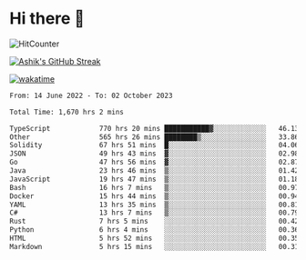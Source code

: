# Hi there 👋

![HitCounter](https://hits.seeyoufarm.com/api/count/incr/badge.svg?url=https%3A%2F%2Fgithub.com%2Fashrhmn1212%2Fhit-counter)

<!-- ![Contribution Graph](https://github-readme-activity-graph.cyclic.app/graph?username=ashrhmn) -->


<!-- [![Top Langs](https://github-readme-stats.vercel.app/api/top-langs/?username=ashrhmn&layout=compact&theme=synthwave&langs_count=10&card_width=445)](https://github.com/anuraghazra/github-readme-stats) -->

[![Ashik's GitHub Streak](https://github-readme-streak-stats.herokuapp.com/?user=ashrhmn&theme=blood&fire=DD7F1C&background=151515&dates=9f9f9f&border=DD2727)](https://git.io/streak-stats)

<!-- ![Ashik's GitHub stats](https://github-readme-stats.vercel.app/api/?username=ashrhmn&show_icons=true&title_color=fff&icon_color=79ff97&text_color=9f9f9f&bg_color=151515) -->

[![wakatime](https://wakatime.com/badge/user/3df86613-ba63-4631-8e65-0ff18e7becad.svg)](https://wakatime.com/@3df86613-ba63-4631-8e65-0ff18e7becad)

<!--START_SECTION:waka-->

```txt
From: 14 June 2022 - To: 02 October 2023

Total Time: 1,670 hrs 2 mins

TypeScript            770 hrs 20 mins ███████████▓░░░░░░░░░░░░░   46.13 %
Other                 565 hrs 26 mins ████████▒░░░░░░░░░░░░░░░░   33.86 %
Solidity              67 hrs 51 mins  █░░░░░░░░░░░░░░░░░░░░░░░░   04.06 %
JSON                  49 hrs 43 mins  ▓░░░░░░░░░░░░░░░░░░░░░░░░   02.98 %
Go                    47 hrs 56 mins  ▓░░░░░░░░░░░░░░░░░░░░░░░░   02.87 %
Java                  23 hrs 46 mins  ▒░░░░░░░░░░░░░░░░░░░░░░░░   01.42 %
JavaScript            19 hrs 47 mins  ▒░░░░░░░░░░░░░░░░░░░░░░░░   01.18 %
Bash                  16 hrs 7 mins   ▒░░░░░░░░░░░░░░░░░░░░░░░░   00.97 %
Docker                15 hrs 44 mins  ▒░░░░░░░░░░░░░░░░░░░░░░░░   00.94 %
YAML                  13 hrs 35 mins  ▒░░░░░░░░░░░░░░░░░░░░░░░░   00.81 %
C#                    13 hrs 7 mins   ▒░░░░░░░░░░░░░░░░░░░░░░░░   00.79 %
Rust                  7 hrs 5 mins    ░░░░░░░░░░░░░░░░░░░░░░░░░   00.42 %
Python                6 hrs 4 mins    ░░░░░░░░░░░░░░░░░░░░░░░░░   00.36 %
HTML                  5 hrs 52 mins   ░░░░░░░░░░░░░░░░░░░░░░░░░   00.35 %
Markdown              5 hrs 15 mins   ░░░░░░░░░░░░░░░░░░░░░░░░░   00.31 %
```

<!--END_SECTION:waka-->


<!--### Most Used Languages
<img src="https://wakatime.com/share/@ashrhmn/24ecb986-5bf8-4607-af7f-0aab08908d8c.png" />

### Favourite Tools
<img src="https://wakatime.com/share/@ashrhmn/f4e08015-f3bc-460a-9228-95a3ba11c604.png" />-->

